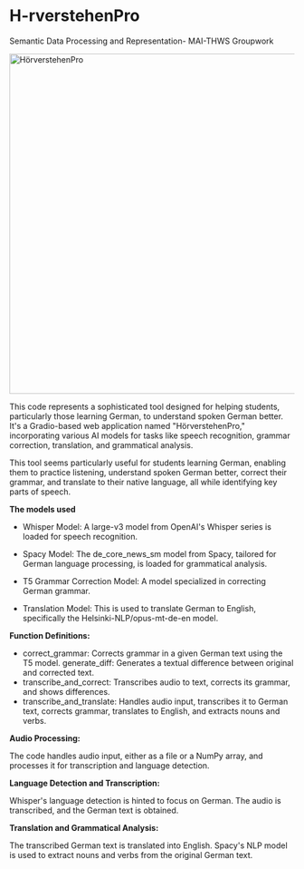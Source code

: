 # H-rverstehenPro
Semantic Data Processing and Representation- MAI-THWS Groupwork

<img width="600" alt="HörverstehenPro" src="https://github.com/Tharindupriyaharshana/H-rverstehenPro/assets/45678705/c837e36d-a642-4b6f-85d1-c18093716b50">


This code represents a sophisticated tool designed for helping students, particularly those learning German, to understand spoken German better. It's a Gradio-based web application named "HörverstehenPro," incorporating various AI models for tasks like speech recognition, grammar correction, translation, and grammatical analysis.

This tool seems particularly useful for students learning German, enabling them to practice listening, understand spoken German better, correct their grammar, and translate to their native language, all while identifying key parts of speech.


**The models used**

- Whisper Model: A large-v3 model from OpenAI's Whisper series is loaded for speech recognition.

- Spacy Model: The de_core_news_sm model from Spacy, tailored for German language processing, is loaded for grammatical analysis.

- T5 Grammar Correction Model: A model specialized in correcting German grammar.

- Translation Model: This is used to translate German to English, specifically the Helsinki-NLP/opus-mt-de-en model.


**Function Definitions:**

- correct_grammar: Corrects grammar in a given German text using the T5 model.
generate_diff: Generates a textual difference between original and corrected text.
- transcribe_and_correct: Transcribes audio to text, corrects its grammar, and shows differences.
- transcribe_and_translate: Handles audio input, transcribes it to German text, corrects grammar, translates to English, and extracts nouns and verbs.


**Audio Processing:**

The code handles audio input, either as a file or a NumPy array, and processes it for transcription and language detection.

**Language Detection and Transcription:**

Whisper's language detection is hinted to focus on German.
The audio is transcribed, and the German text is obtained.

**Translation and Grammatical Analysis:**

The transcribed German text is translated into English.
Spacy's NLP model is used to extract nouns and verbs from the original German text.

